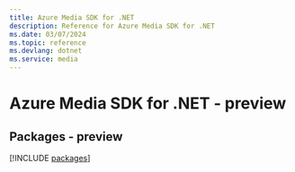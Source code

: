 ```yaml
---
title: Azure Media SDK for .NET
description: Reference for Azure Media SDK for .NET
ms.date: 03/07/2024
ms.topic: reference
ms.devlang: dotnet
ms.service: media
---
```

# Azure Media SDK for .NET - preview
## Packages - preview
[!INCLUDE [packages](media-index.md)]